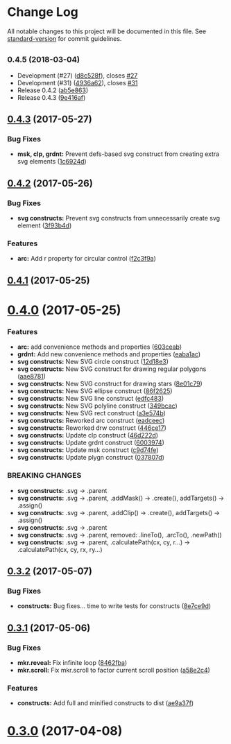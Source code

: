 # Change Log

All notable changes to this project will be documented in this file. See [standard-version](https://github.com/conventional-changelog/standard-version) for commit guidelines.

<a name="0.4.5"></a>
## <small>0.4.5 (2018-03-04)</small>

* Development (#27) ([d8c528f](https://github.com/chris-moody/mkr/commit/d8c528f)), closes [#27](https://github.com/chris-moody/mkr/issues/27)
* Development (#31) ([4936a62](https://github.com/chris-moody/mkr/commit/4936a62)), closes [#31](https://github.com/chris-moody/mkr/issues/31)
* Release 0.4.2 ([ab5e863](https://github.com/chris-moody/mkr/commit/ab5e863))
* Release 0.4.3 ([9e416af](https://github.com/chris-moody/mkr/commit/9e416af))



<a name="0.4.3"></a>
## [0.4.3](https://github.com/chris-moody/mkr/compare/v0.4.2...v0.4.3) (2017-05-27)


### Bug Fixes

* **msk, clp, grdnt:** Prevent defs-based svg construct from creating extra svg elements ([1c6924d](https://github.com/chris-moody/mkr/commit/1c6924d))



<a name="0.4.2"></a>
## [0.4.2](https://github.com/chris-moody/mkr/compare/v0.4.1...v0.4.2) (2017-05-26)


### Bug Fixes

* **svg constructs:** Prevent svg constructs from unnecessarily create svg element ([3f93b4d](https://github.com/chris-moody/mkr/commit/3f93b4d))


### Features

* **arc:** Add r property for circular control ([f2c3f9a](https://github.com/chris-moody/mkr/commit/f2c3f9a))




<a name="0.4.1"></a>
## [0.4.1](https://github.com/chris-moody/mkr/compare/v0.4.0...v0.4.1) (2017-05-25)



<a name="0.4.0"></a>
# [0.4.0](https://github.com/chris-moody/mkr/compare/v0.3.2...v0.4.0) (2017-05-25)


### Features

* **arc:** add convenience methods and properties ([603ceab](https://github.com/chris-moody/mkr/commit/603ceab))
* **grdnt:** Add new convenience methods and properties ([eaba1ac](https://github.com/chris-moody/mkr/commit/eaba1ac))
* **svg constructs:** New SVG circle construct ([12d18e3](https://github.com/chris-moody/mkr/commit/12d18e3))
* **svg constructs:** New SVG construct for drawing regular polygons ([aae8781](https://github.com/chris-moody/mkr/commit/aae8781))
* **svg constructs:** New SVG construct for drawing stars ([8e01c79](https://github.com/chris-moody/mkr/commit/8e01c79))
* **svg constructs:** New SVG ellipse construct ([86f2625](https://github.com/chris-moody/mkr/commit/86f2625))
* **svg constructs:** New SVG line construct ([edfc483](https://github.com/chris-moody/mkr/commit/edfc483))
* **svg constructs:** New SVG polyline construct ([349bcac](https://github.com/chris-moody/mkr/commit/349bcac))
* **svg constructs:** New SVG rect construct ([a3e574b](https://github.com/chris-moody/mkr/commit/a3e574b))
* **svg constructs:** Reworked arc construct ([eadceec](https://github.com/chris-moody/mkr/commit/eadceec))
* **svg constructs:** Reworked drw construct ([446ce17](https://github.com/chris-moody/mkr/commit/446ce17))
* **svg constructs:** Update clp construct ([46d222d](https://github.com/chris-moody/mkr/commit/46d222d))
* **svg constructs:** Update grdnt construct ([6003974](https://github.com/chris-moody/mkr/commit/6003974))
* **svg constructs:** Update msk construct ([c9d74fe](https://github.com/chris-moody/mkr/commit/c9d74fe))
* **svg constructs:** Update plygn construct ([037807d](https://github.com/chris-moody/mkr/commit/037807d))


### BREAKING CHANGES

* **svg constructs:** .svg -> .parent
* **svg constructs:** .svg -> .parent, .addMask() -> .create(), addTargets() -> .assign()
* **svg constructs:** .svg -> .parent, .addClip() -> .create(), addTargets() -> .assign()
* **svg constructs:** .svg -> .parent
* **svg constructs:** .svg -> .parent, removed: .lineTo(), .arcTo(), .newPath()
* **svg constructs:** .svg -> .parent, .calculatePath(cx, cy, r...) -> .calculatePath(cx, cy, rx, ry...)



<a name="0.3.2"></a>
## [0.3.2](https://github.com/chris-moody/mkr/compare/v0.3.1...v0.3.2) (2017-05-07)


### Bug Fixes

* **constructs:** Bug fixes... time to write tests for constructs ([8e7ce9d](https://github.com/chris-moody/mkr/commit/8e7ce9d))



<a name="0.3.1"></a>
## [0.3.1](https://github.com/chris-moody/mkr/compare/v0.3.0...v0.3.1) (2017-05-06)


### Bug Fixes

* **mkr.reveal:** Fix infinite loop ([8462fba](https://github.com/chris-moody/mkr/commit/8462fba))
* **mkr.scroll:** Fix mkr.scroll to factor current scroll position ([a58e2c4](https://github.com/chris-moody/mkr/commit/a58e2c4))


### Features

* **constructs:** Add full and minified constructs to dist ([ae9a37f](https://github.com/chris-moody/mkr/commit/ae9a37f))



<a name="0.3.0"></a>
# [0.3.0](https://github.com/chris-moody/admkr/compare/v0.2.27...v0.3.0) (2017-04-08)
